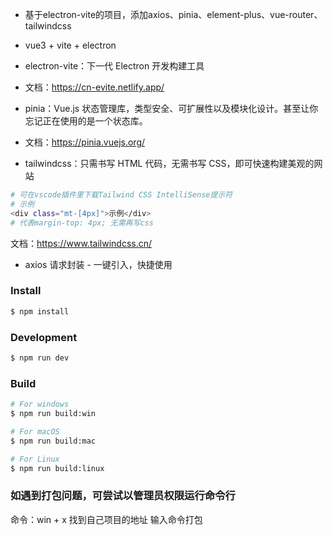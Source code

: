 <!--
 * @Author: xiaoshijie 2457033735@qq.com
 * @Date: 2024-05-06 15:44:51
 * @LastEditors: xiaoshijie 2457033735@qq.com
 * @LastEditTime: 2024-05-28 11:48:46
 * @FilePath: \electron-vite\README.md
 * @Description: 这是默认设置,请设置`customMade`, 打开koroFileHeader查看配置 进行设置: https://github.com/OBKoro1/koro1FileHeader/wiki/%E9%85%8D%E7%BD%AE
-->

- 基于electron-vite的项目，添加axios、pinia、element-plus、vue-router、tailwindcss

- vue3 + vite + electron

- electron-vite：下一代 Electron 开发构建工具

- 文档：https://cn-evite.netlify.app/

- pinia：Vue.js 状态管理库，类型安全、可扩展性以及模块化设计。甚至让你忘记正在使用的是一个状态库。

- 文档：https://pinia.vuejs.org/

- tailwindcss：只需书写 HTML 代码，无需书写 CSS，即可快速构建美观的网站

```bash
# 可在vscode插件里下载Tailwind CSS IntelliSense提示符
# 示例
<div class="mt-[4px]">示例</div>
# 代表margin-top: 4px; 无需再写css
```

文档：https://www.tailwindcss.cn/

- axios 请求封装 - 一键引入，快捷使用

### Install

```bash
$ npm install
```

### Development

```bash
$ npm run dev
```

### Build

```bash
# For windows
$ npm run build:win

# For macOS
$ npm run build:mac

# For Linux
$ npm run build:linux
```

### 如遇到打包问题，可尝试以管理员权限运行命令行

命令：win + x 找到自己项目的地址 输入命令打包
